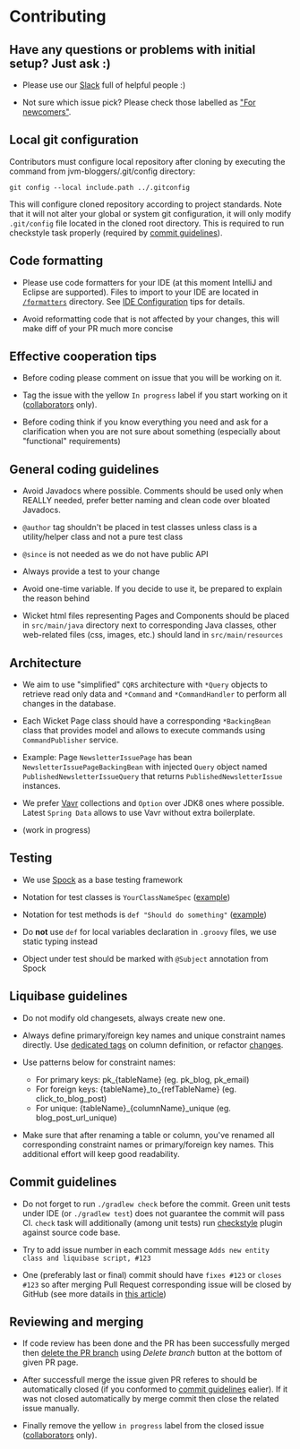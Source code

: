 # Contributing


## Have any questions or problems with initial setup? Just ask :)

* Please use our [Slack](https://jvm-bloggers-slack.herokuapp.com/) full of helpful people :)

* Not sure which issue pick? Please check those labelled as ["For newcomers"](https://github.com/jvm-bloggers/jvm-bloggers/issues?q=is%3Aissue+is%3Aopen+label%3A%22For+newcomers%22).

## Local git configuration

Contributors must configure local repository after cloning by executing the command from jvm-bloggers/.git/config directory:

	git config --local include.path ../.gitconfig

This will configure cloned repository according to project standards. Note that it will not alter your global or system git configuration, it will only modify `.git/config` file located in the cloned root directory. This is required to run checkstyle task properly (required by [commit guidelines](#commit-guidelines)).

## Code formatting

* Please use code formatters for your IDE (at this moment IntelliJ and Eclipse are supported). Files to import to your IDE are located in [`/formatters`](config/formatters) directory. See [IDE Configuration](config/formatters/How-to.md) tips for details.

* Avoid reformatting code that is not affected by your changes, this will make diff of your PR much more concise


## Effective cooperation tips

* Before coding please comment on issue that you will be working on it.

* Tag the issue with the yellow `In progress` label if you start working on it ([collaborators](https://help.github.com/articles/permission-levels-for-a-user-account-repository/#collaborator-access-on-a-repository-owned-by-a-user-account) only).

* Before coding think if you know everything you need and ask for a clarification when you are not sure about something (especially about "functional" requirements)
 
 
## General coding guidelines

* Avoid Javadocs where possible. Comments should be used only when REALLY needed, prefer better naming and clean code over bloated Javadocs.

* `@author` tag shouldn't be placed in test classes unless class is a utility/helper class and not a pure test class

* `@since` is not needed as we do not have public API

* Always provide a test to your change

* Avoid one-time variable. If you decide to use it, be prepared to explain the reason behind 

* Wicket html files representing Pages and Components should be placed in `src/main/java` directory next to corresponding Java classes, other web-related files (css, images, etc.) should land in `src/main/resources` 


## Architecture 

* We aim to use "simplified" `CQRS` architecture with `*Query` objects to retrieve read only data and `*Command` and `*CommandHandler` to perform all changes in the database.

* Each Wicket Page class should have a corresponding `*BackingBean` class that provides model and allows to execute commands using `CommandPublisher` service.

* Example: Page `NewsletterIssuePage` has bean `NewsletterIssuePageBackingBean` with injected `Query` object named `PublishedNewsletterIssueQuery` that returns `PublishedNewsletterIssue` instances.

* We prefer [Vavr](http://vavr.io) collections and `Option` over JDK8 ones where possible. Latest `Spring Data` allows to use Vavr without extra boilerplate.

* (work in progress)
 
## Testing
  
* We use [Spock](http://spockframework.github.io/spock/docs/1.0/index.html) as a base testing framework

* Notation for test classes is `YourClassNameSpec` ([example](src/test/groovy/pl/tomaszdziurko/jvm_bloggers/utils/DateTimeUtilitiesSpec.groovy#L8))

* Notation for test methods is `def "Should do something"` ([example](src/test/groovy/pl/tomaszdziurko/jvm_bloggers/InitialBlogDataPopulationTriggerSpec.groovy#L20))
 
* Do **not** use `def` for local variables declaration in `.groovy` files, we use static typing instead

* Object under test should be marked with `@Subject` annotation from Spock


## Liquibase guidelines

* Do not modify old changesets, always create new one.

* Always define primary/foreign key names and unique constraint names directly. Use [dedicated tags](http://www.liquibase.org/documentation/column.html#constraints-tag) on column definition, or refactor [changes](http://www.liquibase.org/documentation/changes/add_unique_constraint.html).

* Use patterns below for constraint names:
    * For primary keys: pk_{tableName} (eg. pk_blog, pk_email)
    * For foreign keys: {tableName}\_to\_{refTableName} (eg. click_to_blog_post)
    * For unique: {tableName}_{columnName}_unique (eg. blog_post_url_unique)

* Make sure that after renaming a table or column, you've renamed all corresponding constraint names or primary/foreign key names. This additional effort will keep good readability.


## Commit guidelines

* Do not forget to run `./gradlew check` before the commit. Green unit tests under IDE (or `./gradlew test`) does not guarantee the commit will pass CI. `check` task will additionally (among unit tests) run [checkstyle](http://checkstyle.sourceforge.net/) plugin against source code base.

* Try to add issue number in each commit message `Adds new entity class and liquibase script, #123`

* One (preferably last or final) commit should have `fixes #123` or `closes #123` so after merging Pull Request corresponding issue will be closed by GitHub (see more datails in [this article](https://github.com/blog/1386-closing-issues-via-commit-messages))


## Reviewing and merging

* If code review has been done and the PR has been successfully merged then [delete the PR branch](https://help.github.com/articles/deleting-unused-branches/) using _Delete branch_ button at the bottom of given PR page.

* After successfull merge the issue given PR referes to should be automatically closed (if you conformed to [commit guidelines](#commit-guidelines) ealier). If it was not closed automatically by merge commit then close the related issue manually.

* Finally remove the yellow `in progress` label from the closed issue ([collaborators](https://help.github.com/articles/permission-levels-for-a-user-account-repository/#collaborator-access-on-a-repository-owned-by-a-user-account) only).
